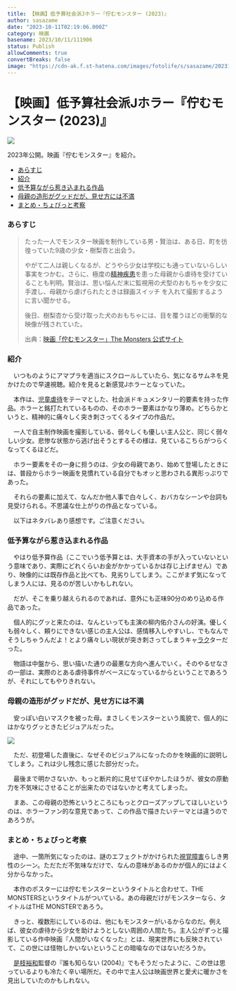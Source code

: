 ```yaml
---
title: 【映画】低予算社会派Jホラー『佇むモンスター (2023)』
author: sasazame
date: "2023-10-11T02:19:06.000Z"
category: 映画
basename: 2023/10/11/111906
status: Publish
allowComments: true
convertBreaks: false
image: "https://cdn-ak.f.st-hatena.com/images/fotolife/s/sasazame/20231011/20231011104830.png"
---
```

# 【映画】低予算社会派Jホラー『佇むモンスター (2023)』

![](https://cdn-ak.f.st-hatena.com/images/fotolife/s/sasazame/20231011/20231011104830.png)

2023年公開。映画『佇むモンスター』を紹介。

<!-- Extended Body -->

-   [あらすじ](#あらすじ)
-   [紹介](#紹介)
-   [低予算ながら惹き込まれる作品](#低予算ながら惹き込まれる作品)
-   [母親の造形がグッドだが、見せ方には不満](#母親の造形がグッドだが見せ方には不満)
-   [まとめ・ちょびっと考察](#まとめちょびっと考察)

### あらすじ

> たった一人でモンスター映画を制作している男・賢治は、ある日、町を彷徨っていた9歳の少女・樹梨杏と出会う。
> 
> やがて二人は親しくなるが、どうやら少女は学校にも通っていないらしい事実をつかむ。さらに、極度の[精神疾患](https://d.hatena.ne.jp/keyword/%C0%BA%BF%C0%BC%C0%B4%B5)を患った母親から虐待を受けていることも判明。賢治は、思い悩んだ末に監視用の犬型のおもちゃを少女に手渡し、母親から虐げられたときは録画スイッチ を入れて撮影するように言い聞かせる。
> 
> 後日、樹梨杏から受け取った犬のおもちゃには、目を覆うほどの衝撃的な映像が残されていた。
> 
> 出典：[映画「佇むモンスター」The Monsters 公式サイト](http://www.adg-theater.com/the-monsters/index.html#story)

### 紹介

　いつものようにアマプラを適当にスクロールしていたら、気になるサムネを見かけたので早速視聴。紹介を見ると新感覚Jホラーとなっていた。

　本作は、[児童虐待](https://d.hatena.ne.jp/keyword/%BB%F9%C6%B8%B5%D4%C2%D4)をテーマとした、社会派ドキュメンタリー的要素を持った作品。ホラーと銘打たれているものの、そのホラー要素はかなり薄め。どちらかというと、精神的に痛々しく突き刺さってくるタイプの作品だ。

　一人で自主制作映画を撮影している、弱々しくも優しい主人公と、同じく弱々しい少女。悲惨な状態から逃げ出そうとするその様は、見ているこちらがつらくなってくるほどだ。

　ホラー要素をその一身に担うのは、少女の母親であり、始めて登場したときには、普段からホラー映画を見慣れている自分でもオッと思わされる異形っぷりであった。

　それらの要素に加えて、なんだか他人事で白々しく、おバカなシーンや台詞も見受けられる。不思議な仕上がりの作品となっている。

　以下はネタバレあり感想です。ご注意ください。

### 低予算ながら惹き込まれる作品

　やはり低予算作品（ここでいう低予算とは、大手資本の手が入っていないという意味であり、実際にどれくらいお金がかかっているかは存じ上げません）であり、映像的には既存作品と比べても、見劣りしてしまう。ここがまず気になってしまう人には、見るのが苦しいかもしれない。

　だが、そこを乗り越えられるのであれば、意外にも正味90分のめり込める作品であった。

　個人的にグッと来たのは、なんといっても主演の柳内佑介さんの好演。優しくも弱々しく、頼りにできない感じの主人公は、感情移入しやすいし、でもなんでそうしちゃうんだよ！とより痛々しい現状が突き刺さってしまうキャ[ラク](https://d.hatena.ne.jp/keyword/%A5%E9%A5%AF)ターだった。

　物語は中盤から、思い描いた通りの最悪な方向へ進んでいく。そのやるせなさの一部は、実際のとある虐待事件がベースになっているからということであろうが、それにしてもやりきれない。

### 母親の造形がグッドだが、見せ方には不満

　安っぽい白いマスクを被った母。まさしくモンスターという風貌で、個人的にはかなりグッときたビジュアルだった。

![](https://cdn-ak.f.st-hatena.com/images/fotolife/s/sasazame/20231011/20231011110419.png)

　ただ、初登場した直後に、なぜそのビジュアルになったのかを映画的に説明してしまう。これは少し残念に感じた部分だった。

　最後まで明かさないか、もっと断片的に見せてぼやかしたほうが、彼女の原動力を不気味にさせることが出来たのではないかと考えてしまった。

　まあ、この母親の恐怖というところにもっとクローズアップしてほしいというのは、ホラーファン的な意見であって、この作品で描きたいテーマとは違うのであろうが。

### まとめ・ちょびっと考察

　途中、一箇所気になったのは、謎のエフェクトがかけられた[視覚障害](https://d.hatena.ne.jp/keyword/%BB%EB%B3%D0%BE%E3%B3%B2)らしき男性のシーン。ただただ不気味なだけで、なんの意味があるのかが個人的にはよく分からなかった。

　本作のポスターには佇むモンスターというタイトルと合わせて、THE MONSTERSというタイトルがついている。あの母親だけがモンスターなら、タイトルはTHE MONSTERであろう。

　きっと、複数形にしているのは、他にもモンスターがいるからなのだ。例えば、彼女の虐待から少女を助けようとしない周囲の人間たち。主人公がずっと撮影している作中映画『人間がいなくなった』とは、現実世界にも反映されていて、この世には怪物しかいないということの暗喩なのではないだろうか。

　[是枝裕和](https://d.hatena.ne.jp/keyword/%C0%A7%BB%DE%CD%B5%CF%C2)監督の『誰も知らない (2004)』でもそうだったように、この世は思っているよりも冷たく辛い場所だ。その中で主人公は映画世界と愛犬に暖かさを見出していたのかもしれない。